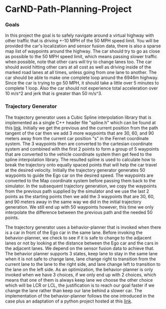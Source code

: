 # CarND-Path-Planning-Project


### Goals
In this project the goal is to safely navigate around a virtual highway with other
traffic that is driving +-10 MPH of the 50 MPH speed limit. 
You will be provided the car's localization and sensor fusion data,
there is also a sparse map list of waypoints around the highway.
The car should try to go as close as possible to the 50 MPH speed limit,
which means passing slower traffic when possible, note that other cars will try to change lanes too. 
The car should avoid hitting other cars at all cost as well as driving inside of the marked road lanes at all times, 
unless going from one lane to another. 
The car should be able to make one complete loop around the 6946m highway. 
Since the car is trying to go 50 MPH, it should take a little over 5 minutes to complete 1 loop. 
Also the car should not experience total acceleration over 10 m/s^2 and jerk that is greater than 50 m/s^3.


### Trajectory Generator
The trajectory generator uses a Cubic Spline interpolation library that is implemented as a
single C++ header file "spline.h" which can be found at this [link](http://kluge.in-chemnitz.de/opensource/spline/). Initially we get the previous and the current position 
from the path tangent of the car then we add 3 more waypoints that are 30, 60, and 90 meters
away from the current car position "s" in the Fernet coordinate system. The 3 waypoints then are converted
to the cartesian coordinate system and combined with the first 2 points to form a group of 5 waypoints
that are converted to the vehicle coordinate system then get feed to the spline interpolation library.
The resulted spline is used to calculate how to break the trajectory onto equally spaced points that will 
help the car travel at the desired velocity. Initially the trajectory generator generates 50 waypoints to
guide the Ego car on the desired speed. The waypoints are converted to the Map
coordinate system before passing them back to the simulator. In the subsequent trajectory generation, we copy
the waypoints from the previous path supplied by the simulator and we use the last 2 points 
as the starting points then we add the 3 waypoints that are 30, 60, and 90 meters away
in the same way we did in the initial trajectory generation. We still end up with 50 waypoints however, 
this time we only interpolate the difference between the previous path and the needed 50 points.  

The trajectory generator uses a behavior-planner that is invoked when there is a car
in front of the Ego car in the same lane. Before invoking the behavior-planner, we check to see
if it is safe to change to the adjacent lanes or not by looking at the distance between the Ego car
and the cars in the adjacent lanes. We depend on the sensor fusion data to achieve that.
The behavior planner supports 3 states, keep lane to stay in the same lane when it is not safe to change lane, lane change 
right to transition from the current lane to the lane to the right side, and lane change
left to transition to the lane on the left side. As an optimization, the behavior-planner is only invoked 
when we have 3 choices, if we only end up with 2 choices, which means that one of them is always keep lane
we choose the other choice which will be LCR or LCL, the justification is to reach our goal faster if we
change the lane rather than keep our lane behind a slower car. The implementation of the behavior-planner
follows the one introduced in the case plus an adaptation of a python project hosted at this
[link](https://d17h27t6h515a5.cloudfront.net/topher/2017/September/59b45364_behavior-planner-python-3/behavior-planner-python-3.zip).
 